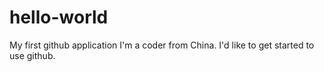 # hello-world
My first github application
I'm a coder from China.
I'd like to get started to use github.
